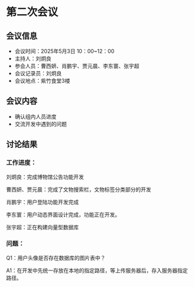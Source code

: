 # 第二次会议

## 会议信息

- 会议时间：2025年5月3日 10：00~12：00
- 主持人：刘炯良
- 参会人员：曹西妍、肖鹏宇、贾元晨、李东寰、张宇超
- 会议记录员：刘炯良
- 会议地点：紫竹食堂3楼

## 会议内容

- 确认组内人员进度
- 交流开发中遇到的问题

## 讨论结果

### 工作进度：

刘炯良：完成博物馆公告功能开发

曹西妍、贾元晨：完成了文物搜索栏，文物标签分类部分的开发

肖鹏宇：用户登陆功能开发完成

李东寰：用户动态界面设计完成，功能正在开发。

张宇超：正在构建向量型数据库

### 问题：

Q1：用户头像是否存在数据库的图片表中？

A1：在开发中先统一存放在本地的指定路径，等上传服务器后，存入服务器指定路径。



